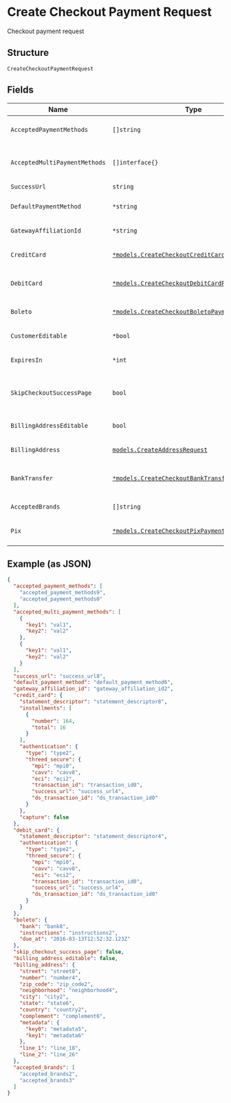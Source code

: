 
# Create Checkout Payment Request

Checkout payment request

## Structure

`CreateCheckoutPaymentRequest`

## Fields

| Name | Type | Tags | Description |
|  --- | --- | --- | --- |
| `AcceptedPaymentMethods` | `[]string` | Required | Accepted Payment Methods |
| `AcceptedMultiPaymentMethods` | `[]interface{}` | Required | Accepted Multi Payment Methods |
| `SuccessUrl` | `string` | Required | Success url |
| `DefaultPaymentMethod` | `*string` | Optional | Default payment method |
| `GatewayAffiliationId` | `*string` | Optional | Gateway Affiliation Id |
| `CreditCard` | [`*models.CreateCheckoutCreditCardPaymentRequest`](../../doc/models/create-checkout-credit-card-payment-request.md) | Optional | Credit Card payment request |
| `DebitCard` | [`*models.CreateCheckoutDebitCardPaymentRequest`](../../doc/models/create-checkout-debit-card-payment-request.md) | Optional | Debit Card payment request |
| `Boleto` | [`*models.CreateCheckoutBoletoPaymentRequest`](../../doc/models/create-checkout-boleto-payment-request.md) | Optional | Boleto payment request |
| `CustomerEditable` | `*bool` | Optional | Customer is editable? |
| `ExpiresIn` | `*int` | Optional | Time in minutes for expiration |
| `SkipCheckoutSuccessPage` | `bool` | Required | Skip postpay success screen? |
| `BillingAddressEditable` | `bool` | Required | Billing Address is editable? |
| `BillingAddress` | [`models.CreateAddressRequest`](../../doc/models/create-address-request.md) | Required | Billing Address |
| `BankTransfer` | [`*models.CreateCheckoutBankTransferRequest`](../../doc/models/create-checkout-bank-transfer-request.md) | Optional | Bank Transfer payment request |
| `AcceptedBrands` | `[]string` | Required | Accepted Brands |
| `Pix` | [`*models.CreateCheckoutPixPaymentRequest`](../../doc/models/create-checkout-pix-payment-request.md) | Optional | Pix payment request |

## Example (as JSON)

```json
{
  "accepted_payment_methods": [
    "accepted_payment_methods9",
    "accepted_payment_methods0"
  ],
  "accepted_multi_payment_methods": [
    {
      "key1": "val1",
      "key2": "val2"
    },
    {
      "key1": "val1",
      "key2": "val2"
    }
  ],
  "success_url": "success_url8",
  "default_payment_method": "default_payment_method6",
  "gateway_affiliation_id": "gateway_affiliation_id2",
  "credit_card": {
    "statement_descriptor": "statement_descriptor8",
    "installments": [
      {
        "number": 164,
        "total": 16
      }
    ],
    "authentication": {
      "type": "type2",
      "threed_secure": {
        "mpi": "mpi0",
        "cavv": "cavv8",
        "eci": "eci2",
        "transaction_id": "transaction_id0",
        "success_url": "success_url4",
        "ds_transaction_id": "ds_transaction_id0"
      }
    },
    "capture": false
  },
  "debit_card": {
    "statement_descriptor": "statement_descriptor4",
    "authentication": {
      "type": "type2",
      "threed_secure": {
        "mpi": "mpi0",
        "cavv": "cavv8",
        "eci": "eci2",
        "transaction_id": "transaction_id0",
        "success_url": "success_url4",
        "ds_transaction_id": "ds_transaction_id0"
      }
    }
  },
  "boleto": {
    "bank": "bank8",
    "instructions": "instructions2",
    "due_at": "2016-03-13T12:52:32.123Z"
  },
  "skip_checkout_success_page": false,
  "billing_address_editable": false,
  "billing_address": {
    "street": "street8",
    "number": "number4",
    "zip_code": "zip_code2",
    "neighborhood": "neighborhood4",
    "city": "city2",
    "state": "state6",
    "country": "country2",
    "complement": "complement6",
    "metadata": {
      "key0": "metadata5",
      "key1": "metadata6"
    },
    "line_1": "line_18",
    "line_2": "line_26"
  },
  "accepted_brands": [
    "accepted_brands2",
    "accepted_brands3"
  ]
}
```

